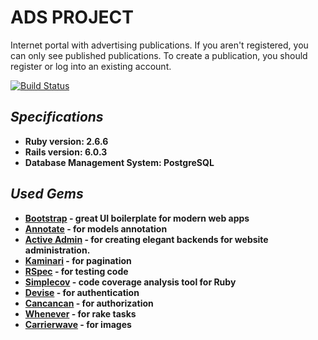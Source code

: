 # ADS PROJECT

Internet portal with advertising publications. If you aren't registered, you can only see published publications. To create a publication, you should register or log into an existing account.

[![Build Status](https://app.circleci.com/pipelines/github/Zandelok/ads?branch=master)](https://app.circleci.com/pipelines/github/Zandelok/ads)

## _Specifications_

* **Ruby version: 2.6.6**
* **Rails version: 6.0.3**
* **Database Management System: PostgreSQL**

## _Used Gems_

* **[Bootstrap](https://github.com/twbs/bootstrap-rubygem) - great UI boilerplate for modern web apps**
* **[Annotate](https://github.com/ctran/annotate_models) - for models annotation**
* **[Active Admin](https://github.com/activeadmin/activeadmin) - for creating elegant backends for website administration.**
* **[Kaminari](https://github.com/kaminari/kaminari) - for pagination**
* **[RSpec](https://github.com/rspec/rspec-rails) - for testing code**
* **[Simplecov](https://github.com/simplecov-ruby/simplecov) - code coverage analysis tool for Ruby**
* **[Devise](https://github.com/heartcombo/devise) - for authentication**
* **[Cancancan](https://github.com/CanCanCommunity/cancancan) - for authorization**
* **[Whenever](https://github.com/javan/whenever) - for rake tasks**
* **[Carrierwave](https://github.com/carrierwaveuploader/carrierwave) - for images**
